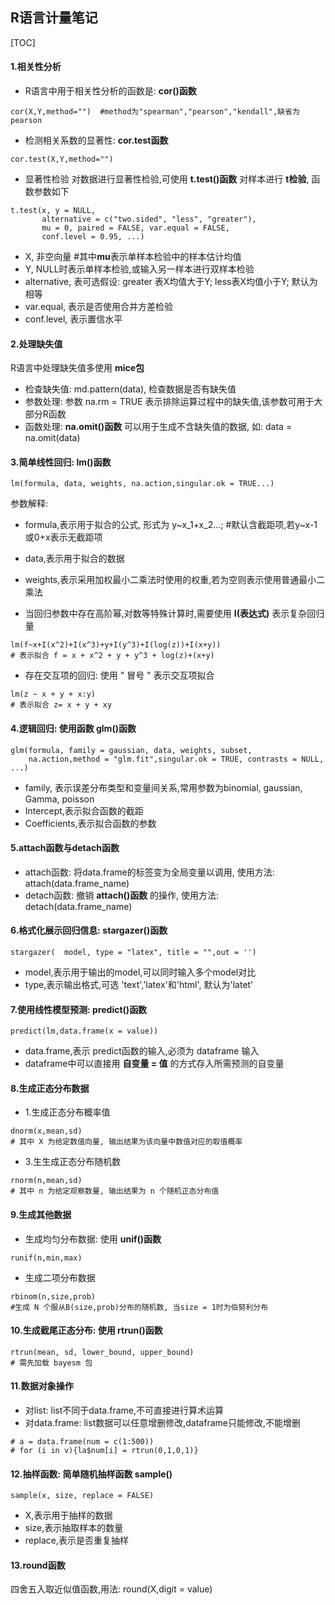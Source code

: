 ## R语言计量笔记

[TOC]

#### 1.相关性分析

- R语言中用于相关性分析的函数是: **cor()函数**

```
cor(X,Y,method="")  #method为"spearman","pearson","kendall",缺省为 pearson
```

- 检测相关系数的显著性: **cor.test函数**

```
cor.test(X,Y,method="")
```

- 显著性检验
  对数据进行显著性检验,可使用 **t.test()函数** 对样本进行 **t检验**, 函数参数如下

```
t.test(x, y = NULL,
       alternative = c("two.sided", "less", "greater"),
       mu = 0, paired = FALSE, var.equal = FALSE,
       conf.level = 0.95, ...)
```

- X, 非空向量 #其中**mu**表示单样本检验中的样本估计均值
- Y, NULL时表示单样本检验,或输入另一样本进行双样本检验
- alternative, 表可选假设: greater 表X均值大于Y; less表X均值小于Y; 默认为相等
- var.equal, 表示是否使用合并方差检验
- conf.level, 表示置信水平

#### 2.处理缺失值

R语言中处理缺失值多使用 **mice包**

- 检查缺失值: md.pattern(data), 检查数据是否有缺失值
- 参数处理: 参数 na.rm = TRUE 表示排除运算过程中的缺失值,该参数可用于大部分R函数
- 函数处理: **na.omit()函数** 可以用于生成不含缺失值的数据, 如: data = na.omit(data)

#### 3.简单线性回归: **lm()函数**

```
lm(formula, data, weights, na.action,singular.ok = TRUE...)
```

参数解释:

- formula,表示用于拟合的公式, 形式为 y~x_1+x_2...; #默认含截距项,若y~x-1或0+x表示无截距项
- data,表示用于拟合的数据
- weights,表示采用加权最小二乘法时使用的权重,若为空则表示使用普通最小二乘法

- 当回归参数中存在高阶幂,对数等特殊计算时,需要使用 **I(表达式)** 表示复杂回归量

```
lm(f~x+I(x^2)+I(x^3)+y+I(y^3)+I(log(z))+I(x+y))
# 表示拟合 f = x + x^2 + y + y^3 + log(z)+(x+y)
```

- 存在交互项的回归: 使用 " 冒号 " 表示交互项拟合

```
lm(z ~ x + y + x:y)
# 表示拟合 z= x + y + xy
```

#### 4.逻辑回归: 使用函数 **glm()函数**

```
glm(formula, family = gaussian, data, weights, subset,
    na.action,method = "glm.fit",singular.ok = TRUE, contrasts = NULL, ...)
```

- family, 表示误差分布类型和变量间关系,常用参数为binomial, gaussian, Gamma, poisson
- Intercept,表示拟合函数的截距
- Coefficients,表示拟合函数的参数

#### 5.attach函数与detach函数

- attach函数: 将data.frame的标签变为全局变量以调用, 使用方法: attach(data.frame_name)
- detach函数: 撤销 **attach()函数** 的操作, 使用方法: detach(data.frame_name)

#### 6.格式化展示回归信息: **stargazer()函数**

```
stargazer(  model, type = "latex", title = "",out = '')
```

- model,表示用于输出的model,可以同时输入多个model对比
- type,表示输出格式,可选 'text','latex'和'html', 默认为'latet'

#### 7.使用线性模型预测: **predict()函数**

```
predict(lm,data.frame(x = value))
```

- data.frame,表示 predict函数的输入,必须为 dataframe 输入
- dataframe中可以直接用 **自变量 = 值** 的方式存入所需预测的自变量

#### 8.生成正态分布数据

- 1.生成正态分布概率值

```
dnorm(x,mean,sd)
# 其中 X 为给定数值向量, 输出结果为该向量中数值对应的取值概率
```

- 3.生生成正态分布随机数

```
rnorm(n,mean,sd)
# 其中 n 为给定观察数量, 输出结果为 n 个随机正态分布值
```

#### 9.生成其他数据

- 生成均匀分布数据: 使用 **unif()函数** 

```
runif(n,min,max)
```

- 生成二项分布数据

```
rbinom(n,size,prob)
#生成 N 个服从B(size,prob)分布的随机数, 当size = 1时为伯努利分布
```

#### 10.生成截尾正态分布: 使用 **rtrun()函数**

```
rtrun(mean, sd, lower_bound, upper_bound)
# 需先加载 bayesm 包
```

#### 11.数据对象操作

- 对list: list不同于data.frame,不可直接进行算术运算
- 对data.frame: list数据可以任意增删修改,dataframe只能修改,不能增删

```
# a = data.frame(num = c(1:500))
# for (i in v){la$num[i] = rtrun(0,1,0,1)}
```

#### 12.抽样函数: 简单随机抽样函数 **sample()**

```
sample(x, size, replace = FALSE)
```

- X,表示用于抽样的数据
- size,表示抽取样本的数量
- replace,表示是否重复抽样

#### 13.round函数

四舍五入取近似值函数,用法: round(X,digit = value)